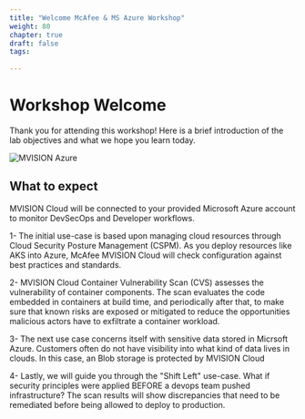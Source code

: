 ```yaml
---
title: "Welcome McAfee & MS Azure Workshop"
weight: 80
chapter: true
draft: false
tags:
  
---
```


# Workshop Welcome

Thank you for attending this workshop! Here is a brief introduction of the lab objectives and what we hope you learn today. 


![MVISION Azure](/images/mfe/McAfee-Microsoft-Azure.jpg?classes=border,shadow)

## What to expect

MVISION Cloud will be connected to your provided Microsoft Azure account to monitor DevSecOps and Developer workflows.

1- The initial use-case is based upon managing cloud resources through Cloud Security Posture Management (CSPM). As you deploy resources like AKS into Azure,
   McAfee MVISION Cloud will check configuration against best practices and standards. 

2- MVISION Cloud Container Vulnerability Scan (CVS) assesses the vulnerability of container components. The scan evaluates the code embedded in containers at build    time, and periodically after that, to make sure that known risks are exposed or mitigated to reduce the opportunities malicious actors have to exfiltrate a          container workload.

3- The next use case concerns itself with sensitive data stored in Micrsoft Azure. Customers often do not have visibility into what kind of data lives in clouds. 
   In this case, an Blob storage is protected by MVISION Cloud 

4- Lastly, we will guide you through the "Shift Left" use-case. What if security principles were applied BEFORE a devops team pushed infrastructure? 
   The scan results will show discrepancies that need to be remediated before being allowed to deploy to production. 

